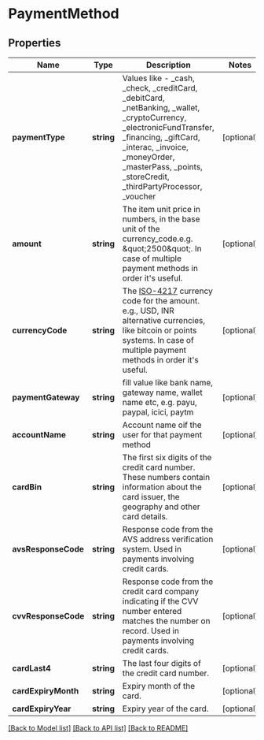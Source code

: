 # PaymentMethod

## Properties
Name | Type | Description | Notes
------------ | ------------- | ------------- | -------------
**paymentType** | **string** | Values like - _cash, _check, _creditCard, _debitCard, _netBanking, _wallet, _cryptoCurrency, _electronicFundTransfer, _financing, _giftCard, _interac, _invoice, _moneyOrder, _masterPass, _points, _storeCredit, _thirdPartyProcessor, _voucher | [optional] 
**amount** | **string** | The item unit price in numbers, in the base unit of the currency_code.e.g. \&quot;2500\&quot;. In case of multiple payment methods in order it&#39;s useful. | [optional] 
**currencyCode** | **string** | The [ISO-4217](http://en.wikipedia.org/wiki/ISO_4217) currency code for the amount. e.g., USD, INR alternative currencies, like bitcoin or points systems. In case of multiple payment methods in order it&#39;s useful. | [optional] 
**paymentGateway** | **string** | fill value like bank name, gateway name, wallet name etc, e.g. payu, paypal, icici, paytm | [optional] 
**accountName** | **string** | Account name oif the user for that payment method | [optional] 
**cardBin** | **string** | The first six digits of the credit card number. These numbers contain information about the card issuer, the geography and other card details. | [optional] 
**avsResponseCode** | **string** | Response code from the AVS address verification system. Used in payments involving credit cards. | [optional] 
**cvvResponseCode** | **string** | Response code from the credit card company indicating if the CVV number entered matches the number on record. Used in payments involving credit cards. | [optional] 
**cardLast4** | **string** | The last four digits of the credit card number. | [optional] 
**cardExpiryMonth** | **string** | Expiry month of the card. | [optional] 
**cardExpiryYear** | **string** | Expiry year of the card. | [optional] 

[[Back to Model list]](../README.md#documentation-for-models) [[Back to API list]](../README.md#documentation-for-api-endpoints) [[Back to README]](../README.md)


